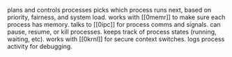 plans and controls processes
picks which process runs next, based on priority, fairness, and system load. works with [[0memr]] to make sure each process has memory. talks to [[0ipc]] for process comms and signals. can pause, resume, or kill processes. keeps track of process states (running, waiting, etc). works with [[0krnl]] for secure context switches. logs process activity for debugging.